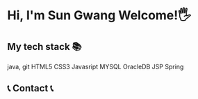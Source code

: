 <h1>Hi, I'm Sun Gwang Welcome!🖐️</h1>

<h2>My tech stack 📚</h2>
java, git HTML5 CSS3 Javasript MYSQL OracleDB JSP Spring


## 📞 Contact 📞
<div style="display:flex; flex-direction:row;">

